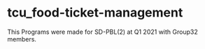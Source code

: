 # tcu_food-ticket-management
This Programs were made for SD-PBL(2) at Q1 2021 with Group32 members.
